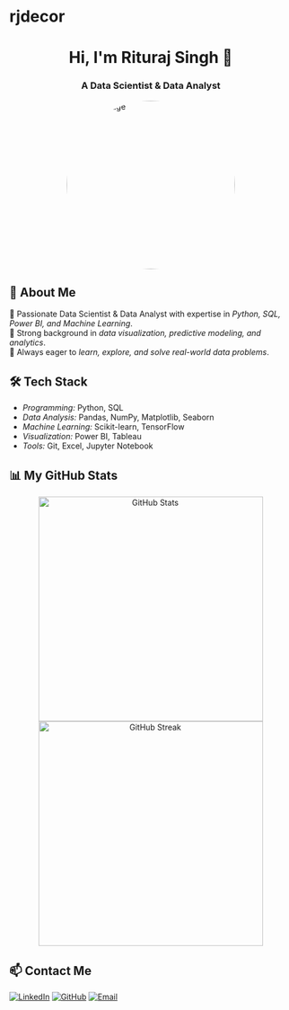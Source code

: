 # rjdecor
<h1 align="center">Hi, I'm Rituraj Singh 👋</h1>
<h3 align="center">A Data Scientist & Data Analyst</h3>

<img src="https://your-profile-image-url" alt="Profile Image" width="300" style="border-radius: 50%; display: block; margin: auto;">

## 🚀 About Me
🔹 Passionate Data Scientist & Data Analyst with expertise in *Python, SQL, Power BI, and Machine Learning*.  
🔹 Strong background in *data visualization, predictive modeling, and analytics*.  
🔹 Always eager to *learn, explore, and solve real-world data problems*.

## 🛠️ Tech Stack
- *Programming:* Python, SQL  
- *Data Analysis:* Pandas, NumPy, Matplotlib, Seaborn  
- *Machine Learning:* Scikit-learn, TensorFlow  
- *Visualization:* Power BI, Tableau  
- *Tools:* Git, Excel, Jupyter Notebook  

## 📊 My GitHub Stats
<p align="center">
  <img src="https://github-readme-stats.vercel.app/api?username=rj-decor&show_icons=true&theme=dark" alt="GitHub Stats" width="400"/>
  <img src="https://github-readme-streak-stats.herokuapp.com/?user=rjdecor&theme=dark" alt="GitHub Streak" width="400"/>
</p>

## 📫 Contact Me
[![LinkedIn](https://img.shields.io/badge/LinkedIn-Connect-blue?style=for-the-badge&logo=linkedin)](https://www.linkedin.com/in/your-profile/)
[![GitHub](https://img.shields.io/badge/GitHub-Follow-black?style=for-the-badge&logo=github)](https://github.com/rj_decor)
[![Email](https://img.shields.io/badge/Email-Send%20Me%20a%20Mail-red?style=for-the-badge&logo=gmail)](mailto:rajritu301@gmail.com)
